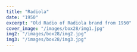 ```yaml
---
title: "Radiola"
date: "1950"
excerpt: "Old Radio of Radiola brand from 1950"
cover_image: "/images/box28/img1.jpg"
img2: "/images/box28/img2.jpg"
img3: "/images/box28/img3.jpg"
---
```

